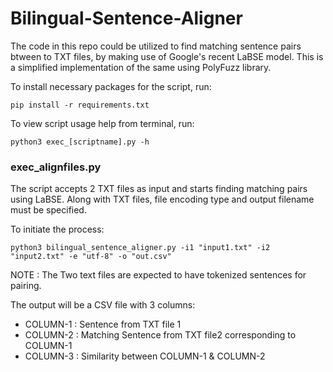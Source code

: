 # Bilingual-Sentence-Aligner

The code in this repo could be utilized to find matching sentence pairs btween to TXT files, by making use of Google's recent LaBSE model.
This is a simplified implementation of the same using PolyFuzz library.

To install necessary packages for the script, run:

    pip install -r requirements.txt

To view script usage help from terminal, run:

    python3 exec_[scriptname].py -h

### exec_alignfiles.py

The script accepts 2 TXT files as input and starts finding matching pairs using LaBSE.
Along with TXT files, file encoding type and output filename must be specified.

To initiate the process:

    python3 bilingual_sentence_aligner.py -i1 "input1.txt" -i2 "input2.txt" -e "utf-8" -o "out.csv"

NOTE : The Two text files are expected to have tokenized sentences for pairing.

The output will be a CSV file with 3 columns:

* COLUMN-1 : Sentence from TXT file 1
* COLUMN-2 : Matching Sentence from TXT file2 corresponding to COLUMN-1
* COLUMN-3 : Similarity between COLUMN-1 & COLUMN-2